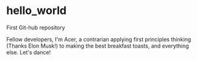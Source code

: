 # hello_world
First Git-hub repository

Fellow developers, 
I'm Acer, a contrarian applying first principles thinking (Thanks Elon Musk!) to making the best breakfast toasts, and everything else. 
Let's dance! 
